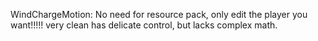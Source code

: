 WindChargeMotion: No need for resource pack, only edit the player you want!!!!! very clean has delicate control, but lacks complex math.
